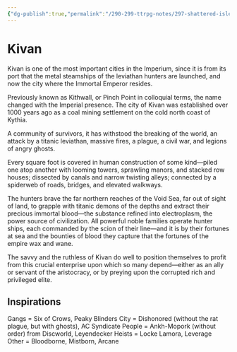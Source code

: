 ```yaml
---
{"dg-publish":true,"permalink":"/290-299-ttrpg-notes/297-shattered-isles/20-kivan/kivan/"}
---
```



# Kivan

Kivan is one of the most important cities in the Imperium, since it is from its port that the metal steamships of the leviathan hunters are launched, and now the city where the Immortal Emperor resides. 

Previously known as Kithwall, or Pinch Point in colloquial terms, the name changed with the Imperial presence. The city of Kivan was established over 1000 years ago as a coal mining settlement on the cold north coast of Kythia.

A community of survivors, it has withstood the breaking of the world, an attack by a titanic leviathan, massive fires, a plague, a civil war, and legions of angry ghosts.

Every square foot is covered in human construction of some kind—piled one atop another with looming towers, sprawling manors, and stacked row houses; dissected by canals and narrow twisting alleys; connected by a spiderweb of roads, bridges, and elevated walkways.

The hunters brave the far northern reaches of the Void Sea, far out of sight of land, to grapple with titanic demons of the depths and extract their precious immortal blood—the substance refined into electroplasm, the power source of civilization. All powerful noble families operate hunter ships, each commanded by the scion of their line—and it is by their fortunes at sea and the bounties of blood they capture that the fortunes of the empire wax and wane.

The savvy and the ruthless of Kivan do well to position themselves to profit from this crucial enterprise upon which so many depend—either as an ally or servant of the aristocracy, or by preying upon the corrupted rich and privileged elite.

## Inspirations

Gangs = Six of Crows, Peaky Blinders
City = Dishonored (without the rat plague, but with ghosts), AC Syndicate
People = Ankh-Mopork (without order) from Discworld, Leyendecker 
Heists = Locke Lamora, Leverage
Other = Bloodborne, Mistborn, Arcane